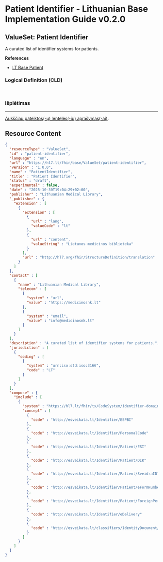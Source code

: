 # Patient Identifier - Lithuanian Base Implementation Guide v0.2.0

## ValueSet: Patient Identifier 

 
A curated list of identifier systems for patients. 

 **References** 

* [LT Base Patient](StructureDefinition-lt-patient.md)

### Logical Definition (CLD)

 

### Išplėtimas

-------

 [Aukščiau pateiktos(-ų) lentelės(-ių) aprašymas(-ai)](http://build.fhir.org/ig/FHIR/ig-guidance/readingIgs.html#terminology). 



## Resource Content

```json
{
  "resourceType" : "ValueSet",
  "id" : "patient-identifier",
  "language" : "en",
  "url" : "https://hl7.lt/fhir/base/ValueSet/patient-identifier",
  "version" : "1.0.0",
  "name" : "PatientIdentifier",
  "title" : "Patient Identifier",
  "status" : "draft",
  "experimental" : false,
  "date" : "2025-10-30T19:04:29+02:00",
  "publisher" : "Lithuanian Medical Library",
  "_publisher" : {
    "extension" : [
      {
        "extension" : [
          {
            "url" : "lang",
            "valueCode" : "lt"
          },
          {
            "url" : "content",
            "valueString" : "Lietuvos medicinos biblioteka"
          }
        ],
        "url" : "http://hl7.org/fhir/StructureDefinition/translation"
      }
    ]
  },
  "contact" : [
    {
      "name" : "Lithuanian Medical Library",
      "telecom" : [
        {
          "system" : "url",
          "value" : "https://medicinosnk.lt"
        },
        {
          "system" : "email",
          "value" : "info@medicinosnk.lt"
        }
      ]
    }
  ],
  "description" : "A curated list of identifier systems for patients.",
  "jurisdiction" : [
    {
      "coding" : [
        {
          "system" : "urn:iso:std:iso:3166",
          "code" : "LT"
        }
      ]
    }
  ],
  "compose" : {
    "include" : [
      {
        "system" : "https://hl7.lt/fhir/tx/CodeSystem/identifier-domain",
        "concept" : [
          {
            "code" : "http://esveikata.lt/Identifier/ESPBI"
          },
          {
            "code" : "http://esveikata.lt/Identifier/PersonalCode"
          },
          {
            "code" : "http://esveikata.lt/Identifier/Patient/ESI"
          },
          {
            "code" : "http://esveikata.lt/Identifier/Patient/DIK"
          },
          {
            "code" : "http://esveikata.lt/Identifier/Patient/SveidraID"
          },
          {
            "code" : "http://esveikata.lt/Identifier/Patient/eFormNumber"
          },
          {
            "code" : "http://esveikata.lt/Identifier/Patient/ForeignPersonalCode"
          },
          {
            "code" : "http://esveikata.lt/Identifier/eDelivery"
          },
          {
            "code" : "http://esveikata.lt/classifiers/IdentityDocument/SerieNumber"
          }
        ]
      }
    ]
  }
}

```
